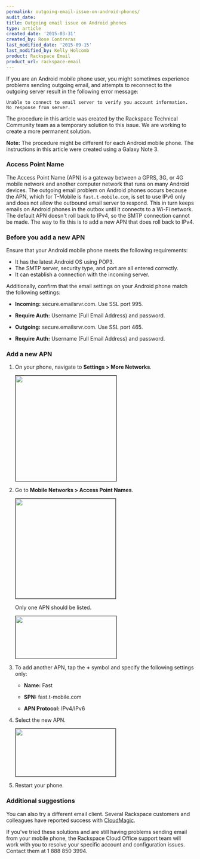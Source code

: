 ```yaml
---
permalink: outgoing-email-issue-on-android-phones/
audit_date:
title: Outgoing email issue on Android phones
type: article
created_date: '2015-03-31'
created_by: Rose Contreras
last_modified_date: '2015-09-15'
last_modified_by: Kelly Holcomb
product: Rackspace Email
product_url: rackspace-email
---
```


If you are an Android mobile phone user, you might sometimes experience problems sending outgoing email, and attempts to reconnect to the outgoing server result in the following error message:

`Unable to connect to email server to verify you account information. No response from server.`

The procedure in this article was created by the Rackspace Technical Community team as a temporary solution to this issue. We are working to create a more permanent solution.

**Note:** The procedure might be different for each Android mobile phone. The instructions in this article were created using a Galaxy Note 3.

### Access Point Name

The Access Point Name (APN) is a gateway between a GPRS, 3G, or 4G mobile network and another computer network that runs on many Android devices. The outgoing email problem on Android phones occurs because the APN, which for T-Mobile is `fast.t-mobile.com`, is set to use IPv6 only and does not allow the outbound email server to respond. This in turn keeps emails on Android phones in the outbox until it connects to a Wi-Fi network. The default APN doesn't roll back to IPv4, so the SMTP connection cannot be made. The way to fix this is to add a new APN that does roll back to IPv4.

### Before you add a new APN

Ensure that your Android mobile phone meets the following requirements:

- It has the latest Android OS using POP3.
- The SMTP server, security type, and port are all entered correctly.
- It can establish a connection with the incoming server.

Additionally, confirm that the email settings on your Android phone match the following settings:

- **Incoming:** secure.emailsrvr.com. Use SSL port 995.

- **Require Auth:** Username (Full Email Address) and password.

- **Outgoing:** secure.emailsrvr.com. Use SSL port 465.

- **Require Auth:** Username (Full Email Address) and password.

### Add a new APN

1. On your phone, navigate to **Settings > More Networks**.

    <img src="{% asset_path rackspace-email/outgoing-email-issue-on-android-phones/1710-4631_1_2.png %}" width="270" height="283" border="1" alt=""  />

2. Go to **Mobile Networks > Access Point Names**.

    <img src="{% asset_path rackspace-email/outgoing-email-issue-on-android-phones/1710-4631_2_1.png %}" width="268" height="268" border="1" alt=""  />

    Only one APN should be listed.

    <img src="{% asset_path rackspace-email/outgoing-email-issue-on-android-phones/1710-4631_3_1.png %}" width="270" height="114" border="1" alt=""  />

3. To add another APN, tap the **&#43;** symbol and specify the following settings only:

    - **Name:** Fast

    - **SPN:** fast.t-mobile.com

    - **APN Protocol:** IPv4/IPv6

4. Select the new APN.

    <img src="{% asset_path rackspace-email/outgoing-email-issue-on-android-phones/1710-4631_4_1.png %}" width="268" height="128" border="1" alt=""  />

5. Restart your phone.

### Additional suggestions

You can also try a different email client. Several Rackspace customers and colleagues have reported success with [CloudMagic](https://cloudmagic.com).

If you've tried these solutions and are still having problems sending email from your mobile phone, the Rackspace Cloud Office support team will work with you to resolve your specific account and configuration issues. Contact them at 1 888 850 3994.
